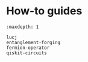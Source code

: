 # How-to guides

```{toctree}
:maxdepth: 1

lucj
entanglement-forging
fermion-operator
qiskit-circuits
```
